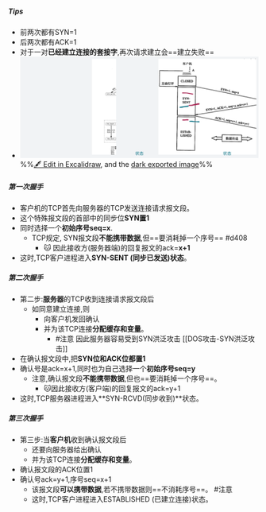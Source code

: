 ##### Tips
- 前两次都有SYN=1 
- 后两次都有ACK=1
- 对于一对**已经建立连接的套接字**,再次请求建立会==建立失败==
- ![](attachments/TCP%E8%BF%9E%E6%8E%A5%E7%9A%84%E5%BB%BA%E7%AB%8B-%E4%B8%89%E6%AC%A1%E6%8F%A1%E6%89%8B%202022-11-09%2015.31.25.excalidraw.svg)
%%[🖋 Edit in Excalidraw](attachments/TCP%E8%BF%9E%E6%8E%A5%E7%9A%84%E5%BB%BA%E7%AB%8B-%E4%B8%89%E6%AC%A1%E6%8F%A1%E6%89%8B%202022-11-09%2015.31.25.excalidraw.md), and the [dark exported image](attachments/TCP%E8%BF%9E%E6%8E%A5%E7%9A%84%E5%BB%BA%E7%AB%8B-%E4%B8%89%E6%AC%A1%E6%8F%A1%E6%89%8B%202022-11-09%2015.31.25.excalidraw.dark.svg)%%
##### 第一次握手
- 客户机的TCP首先向服务器的TCP发送连接请求报文段。
- 这个特殊报文段的首部中的同步位**SYN置1**
- 同时选择一个**初始序号seq=x**. 
	- TCP规定, SYN报文段**不能携带数据**,但==要消耗掉一个序号== #d408 
		- 🐱 因此接收方(服务器端)的回复报文的ack=**x+1**
- 这时,TCP客户进程进入**SYN-SENT (同步已发送)状态**。
##### 第二次握手
- 第二步:**服务器**的TCP收到连接请求报文段后
	- 如同意建立连接,则
		- 向客户机发回确认
		- 并为该TCP连接**分配缓存和变量**。
			- #注意 因此服务器容易受到SYN洪泛攻击 [[DOS攻击-SYN洪泛攻击]]
- 在确认报文段中,把**SYN位和ACK位都置1**
- 确认号是ack=x+1,同时也为自己选择一个**初始序号seq=y**
	- 注意,确认报文段**不能携带数据**,但也==要消耗掉一个序号==。
		- 🐱因此接收方(客户端)的回复报文的ack=y+1
- 这时,TCP服务器进程进入**SYN-RCVD(同步收到)**状态。
##### 第三次握手
- 第三步:当**客户机**收到确认报文段后
	- 还要向服务器给出确认
	- 并为该TCP连接**分配缓存和变量**。
- 确认报文段的ACK位置1
- 确认号ack=y+1,序号seq=x+1
	- 该报文段**可以携带数据**,若不携带数据则==不消耗序号==。 #注意
	- 这时,TCP客户进程进入ESTABLISHED (已建立连接)状态。
